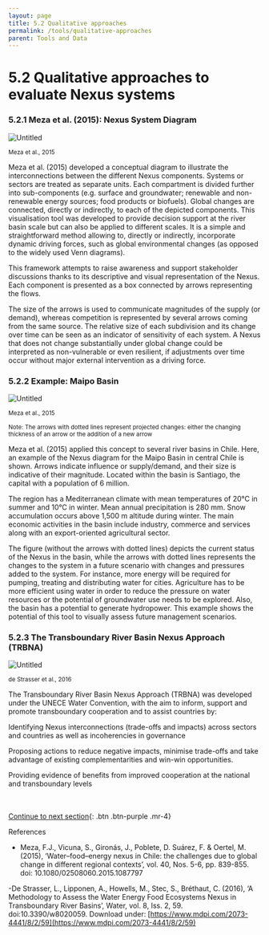 ```yaml
---
layout: page
title: 5.2 Qualitative approaches
permalink: /tools/qualitative-approaches
parent: Tools and Data
---
```

# 5.2 Qualitative approaches to evaluate Nexus systems

### **5.2.1 Meza et al. (2015): Nexus System Diagram**

![Untitled](6%202%20Qualit%20f55bf/Untitled.png)
<p><small>Meza et al., 2015</small></p>
<p><small>  </small></p>

Meza et al. (2015) developed a conceptual diagram to illustrate the interconnections between the different Nexus components. Systems or sectors are treated as separate units. Each compartment is divided further into sub-components (e.g. surface and groundwater; renewable and non-renewable energy sources; food products or biofuels). Global changes are connected, directly or indirectly, to each of the depicted components. This visualisation tool was developed to provide decision support at the river basin scale but can also be applied to different scales. It is a simple and straightforward method allowing to, directly or indirectly, incorporate dynamic driving forces, such as global environmental changes (as opposed to the widely used Venn diagrams).

This framework attempts to raise awareness and support stakeholder discussions thanks to its descriptive and visual representation of the Nexus. Each component is presented as a box connected by arrows representing the flows.

The size of the arrows is used to communicate magnitudes of the supply (or demand), whereas competition is represented by several arrows coming from the same source. The relative size of each subdivision and its change over time can be seen as an indicator of sensitivity of each system. A Nexus that does not change substantially under global change could be interpreted as non-vulnerable or even resilient, if adjustments over time occur without major external intervention as a driving force.


### **5.2.2 Example: Maipo Basin**

![Untitled](6%202%20Qualit%20f55bf/Untitled%201.png)
<p><small>Meza et al., 2015</small></p>
<p><small> Note: The arrows with dotted lines represent projected changes:
either the changing thickness of an arrow or the addition of a new arrow </small></p>
<p><small> </small></p>

Meza et al. (2015) applied this concept to several river basins in Chile. Here, an example of the Nexus diagram for the Maipo Basin in central Chile is shown. Arrows indicate influence or supply/demand, and their size is indicative of their magnitude. Located within the basin is Santiago, the capital with a population of 6 million. 

The region has a Mediterranean climate with mean temperatures of 20°C in summer and 10°C in winter. Mean annual precipitation is 280 mm. Snow accumulation occurs above 1,500 m altitude during winter. The main economic activities in the basin include industry, commerce and services along with an export-oriented agricultural sector.

The figure (without the arrows with dotted lines) depicts the current status of the Nexus in the basin, while the arrows with dotted lines represents the changes to the system in a future scenario with changes and pressures added to the system. For instance, more energy will be required for pumping, treating and distributing water for cities. Agriculture has to be more efficient using water in order to reduce the pressure on water resources or the potential of groundwater use needs to be explored. Also, the basin has a potential to generate hydropower. This example shows the potential of this tool to visually assess future management scenarios.

### **5.2.3 The Transboundary River Basin Nexus Approach (TRBNA)**

![Untitled](6%202%20Qualit%20f55bf/Untitled%202.png)
<p><small>de Strasser et al., 2016</small></p>
<p><small>  </small></p>

The Transboundary River Basin Nexus Approach (TRBNA) was developed under the UNECE Water Convention, with the aim to inform, support and promote transboundary cooperation and to assist countries by:

Identifying Nexus interconnections (trade-offs and impacts) across sectors and countries as well as incoherencies in governance

Proposing actions to reduce negative impacts, minimise trade-offs and take advantage of existing complementarities and win-win opportunities.

Providing evidence of benefits from improved cooperation at the national and transboundary levels



<br/> <br/>
[Continue to next section](https://waterbender231.github.io/wef-nexus-online-course/tools/semi-quantitative){: .btn .btn-purple .mr-4}

References
- Meza, F.J., Vicuna, S., Gironás, J., Poblete, D. Suárez, F. & Oertel, M. (2015), ‘Water–food–energy nexus in Chile: the challenges due to global change in different regional contexts’, vol. 40, Nos. 5-6, pp. 839-855. doi: 10.1080/02508060.2015.1087797

-De Strasser, L., Lipponen, A., Howells, M., Stec, S., Bréthaut, C. (2016), ‘A Methodology to Assess the Water Energy Food Ecosystems Nexus in Transboundary River Basins’, Water, vol. 8, Iss. 2, 59. doi:10.3390/w8020059. Download under: [https://www.mdpi.com/2073-4441/8/2/59](https://www.mdpi.com/2073-4441/8/2/59)
